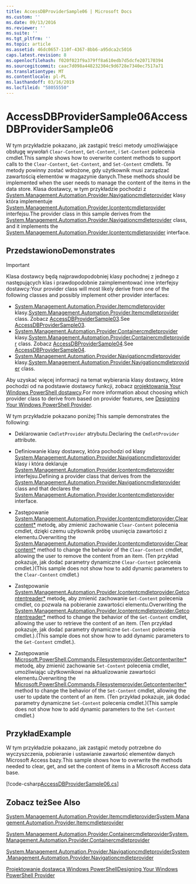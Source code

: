 ```yaml
---
title: AccessDBProviderSample06 | Microsoft Docs
ms.custom: ''
ms.date: 09/13/2016
ms.reviewer: ''
ms.suite: ''
ms.tgt_pltfrm: ''
ms.topic: article
ms.assetid: 46dc0657-110f-4367-8bb6-a95dca2c5016
caps.latest.revision: 8
ms.openlocfilehash: f020f023f9a379ff8a610edb7d5dcfe207170394
ms.sourcegitcommit: caac7d098a448232304c9d6728e7340ec7517a71
ms.translationtype: MT
ms.contentlocale: pl-PL
ms.lasthandoff: 03/16/2019
ms.locfileid: "58055550"
---
```

# <a name="accessdbprovidersample06"></a><span data-ttu-id="db85b-102">AccessDBProviderSample06</span><span class="sxs-lookup"><span data-stu-id="db85b-102">AccessDBProviderSample06</span></span>

<span data-ttu-id="db85b-103">W tym przykładzie pokazano, jak zastąpić treści metody umożliwiające obsługę wywołań `Clear-Content`, `Get-Content`, i `Set-Content` polecenia cmdlet.</span><span class="sxs-lookup"><span data-stu-id="db85b-103">This sample shows how to overwrite content methods to support calls to the `Clear-Content`, `Get-Content`, and `Set-Content` cmdlets.</span></span> <span data-ttu-id="db85b-104">Te metody powinny zostać wdrożone, gdy użytkownik musi zarządzać zawartością elementów w magazynie danych.</span><span class="sxs-lookup"><span data-stu-id="db85b-104">These methods should be implemented when the user needs to manage the content of the items in the data store.</span></span> <span data-ttu-id="db85b-105">Klasa dostawcy, w tym przykładzie pochodzi z [System.Management.Automation.Provider.Navigationcmdletprovider](/dotnet/api/System.Management.Automation.Provider.NavigationCmdletProvider) klasy która implementuje [ System.Management.Automation.Provider.Icontentcmdletprovider](/dotnet/api/System.Management.Automation.Provider.IContentCmdletProvider) interfejsu.</span><span class="sxs-lookup"><span data-stu-id="db85b-105">The provider class in this sample derives from the [System.Management.Automation.Provider.Navigationcmdletprovider](/dotnet/api/System.Management.Automation.Provider.NavigationCmdletProvider) class, and it implements the [System.Management.Automation.Provider.Icontentcmdletprovider](/dotnet/api/System.Management.Automation.Provider.IContentCmdletProvider) interface.</span></span>

## <a name="demonstrates"></a><span data-ttu-id="db85b-106">Przedstawiono</span><span class="sxs-lookup"><span data-stu-id="db85b-106">Demonstrates</span></span>

> [!IMPORTANT]
> <span data-ttu-id="db85b-107">Klasa dostawcy będą najprawdopodobniej klasy pochodnej z jednego z następujących klas i prawdopodobnie zaimplementować inne interfejsy dostawcy:</span><span class="sxs-lookup"><span data-stu-id="db85b-107">Your provider class will most likely derive from one of the following classes and possibly implement other provider interfaces:</span></span>
>
> -   <span data-ttu-id="db85b-108">[System.Management.Automation.Provider.Itemcmdletprovider](/dotnet/api/System.Management.Automation.Provider.ItemCmdletProvider) klasy.</span><span class="sxs-lookup"><span data-stu-id="db85b-108">[System.Management.Automation.Provider.Itemcmdletprovider](/dotnet/api/System.Management.Automation.Provider.ItemCmdletProvider) class.</span></span> <span data-ttu-id="db85b-109">Zobacz [AccessDBProviderSample03](./accessdbprovidersample03.md).</span><span class="sxs-lookup"><span data-stu-id="db85b-109">See [AccessDBProviderSample03](./accessdbprovidersample03.md).</span></span>
> -   <span data-ttu-id="db85b-110">[System.Management.Automation.Provider.Containercmdletprovider](/dotnet/api/System.Management.Automation.Provider.ContainerCmdletProvider) klasy.</span><span class="sxs-lookup"><span data-stu-id="db85b-110">[System.Management.Automation.Provider.Containercmdletprovider](/dotnet/api/System.Management.Automation.Provider.ContainerCmdletProvider) class.</span></span> <span data-ttu-id="db85b-111">Zobacz [AccessDBProviderSample04](./accessdbprovidersample04.md).</span><span class="sxs-lookup"><span data-stu-id="db85b-111">See [AccessDBProviderSample04](./accessdbprovidersample04.md).</span></span>
> -   <span data-ttu-id="db85b-112">[System.Management.Automation.Provider.Navigationcmdletprovider](/dotnet/api/System.Management.Automation.Provider.NavigationCmdletProvider) klasy.</span><span class="sxs-lookup"><span data-stu-id="db85b-112">[System.Management.Automation.Provider.Navigationcmdletprovider](/dotnet/api/System.Management.Automation.Provider.NavigationCmdletProvider) class.</span></span>
>
> <span data-ttu-id="db85b-113">Aby uzyskać więcej informacji na temat wybierania klasy dostawcy, które pochodzi od na podstawie dostawcy funkcji, zobacz [projektowania Your Windows PowerShell dostawcy](./provider-types.md).</span><span class="sxs-lookup"><span data-stu-id="db85b-113">For more information about choosing which provider class to derive from based on provider features, see [Designing Your Windows PowerShell Provider](./provider-types.md).</span></span>

<span data-ttu-id="db85b-114">W tym przykładzie pokazano poniżej:</span><span class="sxs-lookup"><span data-stu-id="db85b-114">This sample demonstrates the following:</span></span>

- <span data-ttu-id="db85b-115">Deklarowanie `CmdletProvider` atrybutu.</span><span class="sxs-lookup"><span data-stu-id="db85b-115">Declaring the `CmdletProvider` attribute.</span></span>

- <span data-ttu-id="db85b-116">Definiowanie klasy dostawcy, która pochodzi od klasy [System.Management.Automation.Provider.Navigationcmdletprovider](/dotnet/api/System.Management.Automation.Provider.NavigationCmdletProvider) klasy i która deklaruje [ System.Management.Automation.Provider.Icontentcmdletprovider](/dotnet/api/System.Management.Automation.Provider.IContentCmdletProvider) interfejsu.</span><span class="sxs-lookup"><span data-stu-id="db85b-116">Defining a provider class that derives from the [System.Management.Automation.Provider.Navigationcmdletprovider](/dotnet/api/System.Management.Automation.Provider.NavigationCmdletProvider) class and that declares the [System.Management.Automation.Provider.Icontentcmdletprovider](/dotnet/api/System.Management.Automation.Provider.IContentCmdletProvider) interface.</span></span>

- <span data-ttu-id="db85b-117">Zastępowanie [System.Management.Automation.Provider.Icontentcmdletprovider.Clearcontent\*](/dotnet/api/System.Management.Automation.Provider.IContentCmdletProvider.ClearContent) metodę, aby zmienić zachowanie `Clear-Content` polecenia cmdlet, dzięki czemu użytkownik próbę usunięcia zawartości z elementu.</span><span class="sxs-lookup"><span data-stu-id="db85b-117">Overwriting the [System.Management.Automation.Provider.Icontentcmdletprovider.Clearcontent\*](/dotnet/api/System.Management.Automation.Provider.IContentCmdletProvider.ClearContent) method to change the behavior of the `Clear-Content` cmdlet, allowing the user to remove the content from an item.</span></span> <span data-ttu-id="db85b-118">(Ten przykład pokazuje, jak dodać parametry dynamiczne `Clear-Content` polecenia cmdlet.)</span><span class="sxs-lookup"><span data-stu-id="db85b-118">(This sample does not show how to add dynamic parameters to the `Clear-Content` cmdlet.)</span></span>

- <span data-ttu-id="db85b-119">Zastępowanie [System.Management.Automation.Provider.Icontentcmdletprovider.Getcontentreader\*](/dotnet/api/System.Management.Automation.Provider.IContentCmdletProvider.GetContentReader) metodę, aby zmienić zachowanie `Get-Content` polecenia cmdlet, co pozwala na pobieranie zawartości elementu.</span><span class="sxs-lookup"><span data-stu-id="db85b-119">Overwriting the [System.Management.Automation.Provider.Icontentcmdletprovider.Getcontentreader\*](/dotnet/api/System.Management.Automation.Provider.IContentCmdletProvider.GetContentReader) method to change the behavior of the `Get-Content` cmdlet, allowing the user to retrieve the content of an item.</span></span> <span data-ttu-id="db85b-120">(Ten przykład pokazuje, jak dodać parametry dynamiczne `Get-Content` polecenia cmdlet.).</span><span class="sxs-lookup"><span data-stu-id="db85b-120">(This sample does not show how to add dynamic parameters to the `Get-Content` cmdlet.).</span></span>

- <span data-ttu-id="db85b-121">Zastępowanie [Microsoft.PowerShell.Commands.Filesystemprovider.Getcontentwriter\*](/dotnet/api/Microsoft.PowerShell.Commands.FileSystemProvider.GetContentWriter) metodę, aby zmienić zachowanie `Set-Content` polecenia cmdlet, umożliwiając użytkownikowi na aktualizowanie zawartości elementu.</span><span class="sxs-lookup"><span data-stu-id="db85b-121">Overwriting the [Microsoft.PowerShell.Commands.Filesystemprovider.Getcontentwriter\*](/dotnet/api/Microsoft.PowerShell.Commands.FileSystemProvider.GetContentWriter) method to change the behavior of the `Set-Content` cmdlet, allowing the user to update the content of an item.</span></span> <span data-ttu-id="db85b-122">(Ten przykład pokazuje, jak dodać parametry dynamiczne `Set-Content` polecenia cmdlet.)</span><span class="sxs-lookup"><span data-stu-id="db85b-122">(This sample does not show how to add dynamic parameters to the `Set-Content` cmdlet.)</span></span>

## <a name="example"></a><span data-ttu-id="db85b-123">Przykład</span><span class="sxs-lookup"><span data-stu-id="db85b-123">Example</span></span>

<span data-ttu-id="db85b-124">W tym przykładzie pokazano, jak zastąpić metody potrzebne do wyczyszczenia, pobieranie i ustawianie zawartość elementów danych Microsoft Access bazy.</span><span class="sxs-lookup"><span data-stu-id="db85b-124">This sample shows how to overwrite the methods needed to clear, get, and set the content of items in a Microsoft Access data base.</span></span>

[!code-csharp[AccessDBProviderSample06.cs](../../powershell-sdk-samples/SDK-2.0/csharp/AccessDBProviderSample06/AccessDBProviderSample06.cs#L11-L2399 "AccessDBProviderSample06.cs")]

## <a name="see-also"></a><span data-ttu-id="db85b-125">Zobacz też</span><span class="sxs-lookup"><span data-stu-id="db85b-125">See Also</span></span>

[<span data-ttu-id="db85b-126">System.Management.Automation.Provider.Itemcmdletprovider</span><span class="sxs-lookup"><span data-stu-id="db85b-126">System.Management.Automation.Provider.Itemcmdletprovider</span></span>](/dotnet/api/System.Management.Automation.Provider.ItemCmdletProvider)

[<span data-ttu-id="db85b-127">System.Management.Automation.Provider.Containercmdletprovider</span><span class="sxs-lookup"><span data-stu-id="db85b-127">System.Management.Automation.Provider.Containercmdletprovider</span></span>](/dotnet/api/System.Management.Automation.Provider.ContainerCmdletProvider)

[<span data-ttu-id="db85b-128">System.Management.Automation.Provider.Navigationcmdletprovider</span><span class="sxs-lookup"><span data-stu-id="db85b-128">System.Management.Automation.Provider.Navigationcmdletprovider</span></span>](/dotnet/api/System.Management.Automation.Provider.NavigationCmdletProvider)

[<span data-ttu-id="db85b-129">Projektowanie dostawcą Windows PowerShell</span><span class="sxs-lookup"><span data-stu-id="db85b-129">Designing Your Windows PowerShell Provider</span></span>](./provider-types.md)